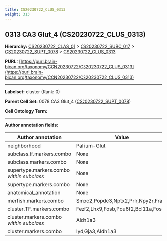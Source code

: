 ```yaml
---
title: CS20230722_CLUS_0313
weight: 313
---
```

## 0313 CA3 Glut_4 (CS20230722_CLUS_0313)
<b>Hierarchy: </b>
[CS20230722_CLAS_01](../CS20230722_CLAS_01) >
[CS20230722_SUBC_017](../CS20230722_SUBC_017) >
[CS20230722_SUPT_0078](../CS20230722_SUPT_0078) >
[CS20230722_CLUS_0313](../CS20230722_CLUS_0313)

**PURL:** [https://purl.brain-bican.org/taxonomy/CCN20230722/CS20230722_CLUS_0313](https://purl.brain-bican.org/taxonomy/CCN20230722/CS20230722_CLUS_0313)

---


**Labelset:** cluster (Rank: 0)

**Parent Cell Set:** 0078 CA3 Glut_4 ([CS20230722_SUPT_0078](../CS20230722_SUPT_0078))



**Cell Ontology Term:** 

[MARKER GENES.]: #


---

[TRANSFERRED ANNOTATIONS.]: #


[AUTHOR ANNOTATION FIELDS.]: #


**Author annotation fields:**

| Author annotation | Value |
|-------------------|-------|
|neighborhood|Pallium-Glut|
|subclass.tf.markers.combo|None|
|subclass.markers.combo|None|
|supertype.markers.combo _within subclass_|None|
|supertype.markers.combo|None|
|anatomical_annotation|None|
|merfish.markers.combo|Smoc2,Popdc3,Nptx2,Prlr,Npy2r,Fras1|
|cluster.TF.markers.combo|Fezf2,Lhx9,Fosb,Pou6f2,Bcl11a,Fos|
|cluster.markers.combo _within subclass_|Aldh1a3|
|cluster.markers.combo|Iyd,Gja3,Aldh1a3|
